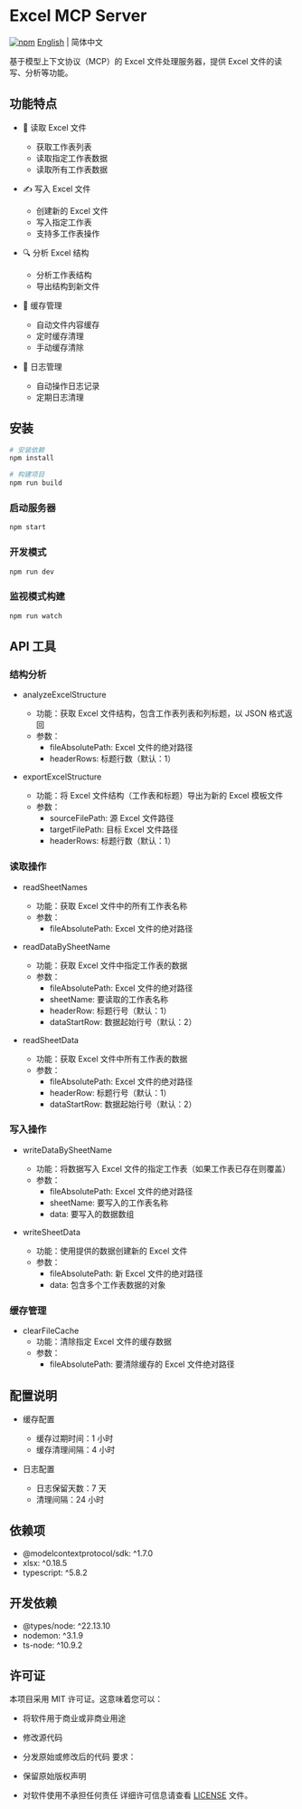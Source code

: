 # Excel MCP Server
[![npm](https://img.shields.io/npm/v/@zhiweixu/excel-mcp-server)](https://www.npmjs.com/package/@zhiweixu/excel-mcp-server)
[English](./readme_en.md) | 简体中文

基于模型上下文协议（MCP）的 Excel 文件处理服务器，提供 Excel 文件的读写、分析等功能。

## 功能特点

- 📖 读取 Excel 文件
  - 获取工作表列表
  - 读取指定工作表数据
  - 读取所有工作表数据

- ✍️ 写入 Excel 文件
  - 创建新的 Excel 文件
  - 写入指定工作表
  - 支持多工作表操作

- 🔍 分析 Excel 结构
  - 分析工作表结构
  - 导出结构到新文件

- 💾 缓存管理
  - 自动文件内容缓存
  - 定时缓存清理
  - 手动缓存清除

- 📝 日志管理
  - 自动操作日志记录
  - 定期日志清理

## 安装

```bash
# 安装依赖
npm install

# 构建项目
npm run build
```
### 启动服务器
```bash
npm start
 ```

### 开发模式
```bash
npm run dev
 ```

### 监视模式构建
```bash
npm run watch
 ```

## API 工具
### 结构分析
- analyzeExcelStructure
  
  - 功能：获取 Excel 文件结构，包含工作表列表和列标题，以 JSON 格式返回
  - 参数：
    - fileAbsolutePath: Excel 文件的绝对路径
    - headerRows: 标题行数（默认：1）
- exportExcelStructure
  
  - 功能：将 Excel 文件结构（工作表和标题）导出为新的 Excel 模板文件
  - 参数：
    - sourceFilePath: 源 Excel 文件路径
    - targetFilePath: 目标 Excel 文件路径
    - headerRows: 标题行数（默认：1）
### 读取操作
- readSheetNames
  
  - 功能：获取 Excel 文件中的所有工作表名称
  - 参数：
    - fileAbsolutePath: Excel 文件的绝对路径
- readDataBySheetName
  
  - 功能：获取 Excel 文件中指定工作表的数据
  - 参数：
    - fileAbsolutePath: Excel 文件的绝对路径
    - sheetName: 要读取的工作表名称
    - headerRow: 标题行号（默认：1）
    - dataStartRow: 数据起始行号（默认：2）
- readSheetData
  
  - 功能：获取 Excel 文件中所有工作表的数据
  - 参数：
    - fileAbsolutePath: Excel 文件的绝对路径
    - headerRow: 标题行号（默认：1）
    - dataStartRow: 数据起始行号（默认：2）
### 写入操作
- writeDataBySheetName
  
  - 功能：将数据写入 Excel 文件的指定工作表（如果工作表已存在则覆盖）
  - 参数：
    - fileAbsolutePath: Excel 文件的绝对路径
    - sheetName: 要写入的工作表名称
    - data: 要写入的数据数组
- writeSheetData
  
  - 功能：使用提供的数据创建新的 Excel 文件
  - 参数：
    - fileAbsolutePath: 新 Excel 文件的绝对路径
    - data: 包含多个工作表数据的对象
### 缓存管理
- clearFileCache
  - 功能：清除指定 Excel 文件的缓存数据
  - 参数：
    - fileAbsolutePath: 要清除缓存的 Excel 文件绝对路径
## 配置说明
- 缓存配置
  
  - 缓存过期时间：1 小时
  - 缓存清理间隔：4 小时
- 日志配置
  
  - 日志保留天数：7 天
  - 清理间隔：24 小时
## 依赖项
- @modelcontextprotocol/sdk: ^1.7.0
- xlsx: ^0.18.5
- typescript: ^5.8.2
## 开发依赖
- @types/node: ^22.13.10
- nodemon: ^3.1.9
- ts-node: ^10.9.2
## 许可证
本项目采用 MIT 许可证。这意味着您可以：

- 将软件用于商业或非商业用途
- 修改源代码
- 分发原始或修改后的代码
要求：

- 保留原始版权声明
- 对软件使用不承担任何责任
详细许可信息请查看 [LICENSE](./LICENSE) 文件。
